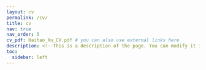 ```yaml
---
layout: cv
permalink: /cv/
title: cv
nav: true
nav_order: 5
cv_pdf: Haitao_Xu_CV.pdf # you can also use external links here
description: <!--This is a description of the page. You can modify it in '_pages/cv.md'. You can also change or remove the top pdf download button.-->
toc:
  sidebar: left
---
```

